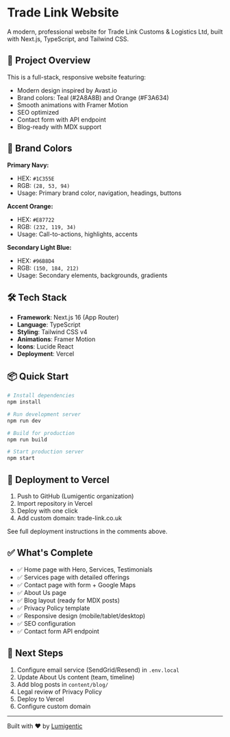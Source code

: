 # Trade Link Website

A modern, professional website for Trade Link Customs & Logistics Ltd, built with Next.js, TypeScript, and Tailwind CSS.

## 🚀 Project Overview

This is a full-stack, responsive website featuring:
- Modern design inspired by Avast.io
- Brand colors: Teal (#2A8A8B) and Orange (#F3A634)
- Smooth animations with Framer Motion
- SEO optimized
- Contact form with API endpoint
- Blog-ready with MDX support

## 🎨 Brand Colors

**Primary Navy:**
- HEX: `#1C355E`
- RGB: `(28, 53, 94)`
- Usage: Primary brand color, navigation, headings, buttons

**Accent Orange:**
- HEX: `#E87722`
- RGB: `(232, 119, 34)`
- Usage: Call-to-actions, highlights, accents

**Secondary Light Blue:**
- HEX: `#96B8D4`
- RGB: `(150, 184, 212)`
- Usage: Secondary elements, backgrounds, gradients

## 🛠️ Tech Stack

- **Framework**: Next.js 16 (App Router)
- **Language**: TypeScript
- **Styling**: Tailwind CSS v4
- **Animations**: Framer Motion
- **Icons**: Lucide React
- **Deployment**: Vercel

## 📦 Quick Start

```bash
# Install dependencies
npm install

# Run development server
npm run dev

# Build for production
npm run build

# Start production server
npm start
```

## 🚀 Deployment to Vercel

1. Push to GitHub (Lumigentic organization)
2. Import repository in Vercel
3. Deploy with one click
4. Add custom domain: trade-link.co.uk

See full deployment instructions in the comments above.

## ✅ What's Complete

- ✅ Home page with Hero, Services, Testimonials
- ✅ Services page with detailed offerings
- ✅ Contact page with form + Google Maps
- ✅ About Us page
- ✅ Blog layout (ready for MDX posts)
- ✅ Privacy Policy template
- ✅ Responsive design (mobile/tablet/desktop)
- ✅ SEO configuration
- ✅ Contact form API endpoint

## 📝 Next Steps

1. Configure email service (SendGrid/Resend) in `.env.local`
2. Update About Us content (team, timeline)
3. Add blog posts in `content/blog/`
4. Legal review of Privacy Policy
5. Deploy to Vercel
6. Configure custom domain

---

Built with ❤️ by [Lumigentic](https://lumigentic.com)
